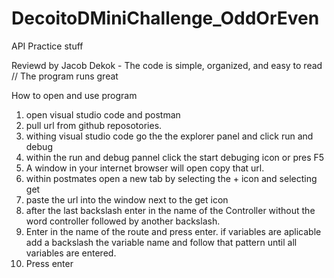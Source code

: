 # DecoitoDMiniChallenge_OddOrEven

API Practice stuff

Reviewd by Jacob Dekok - The code is simple, organized, and easy to read
// The program runs great

 How to open and use program
 1. open visual studio code and postman
2. pull url from github reposotories.
3. withing visual studio code go the the explorer panel and click run and debug
4. within the run and debug pannel click the start debuging icon or pres F5
5. A window in your internet browser will open copy that url.
6. within postmates open a new tab by selecting the + icon and selecting get
7. paste the url into the window next to the get icon
8. after the last backslash enter in the name of the Controller without the word controller followed by another backslash.
9. Enter in the name of the route and press enter. if variables are aplicable add a backslash the variable name and follow that pattern until all variables are entered. 
10. Press enter

